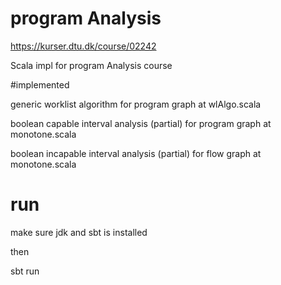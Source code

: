 # program Analysis

https://kurser.dtu.dk/course/02242

Scala impl for  program Analysis course

#implemented

generic worklist algorithm for program graph  at wlAlgo.scala

boolean capable interval analysis (partial) for program graph at monotone.scala

boolean incapable interval analysis (partial) for flow graph  at monotone.scala

# run

make sure jdk and sbt is installed

then


sbt run

